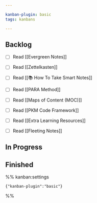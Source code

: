 ```yaml
---

kanban-plugin: basic
tags: kanbans

---
```


## Backlog

- [ ] Read [[Evergreen Notes]]
- [ ] Read [[Zettelkasten]]
- [ ] Read [[📚 How To Take Smart Notes]]
- [ ] Read [[PARA Method]]
- [ ] Read [[Maps of Content (MOC)]]
- [ ] Read [[PKM Code Framework]]
- [ ] Read [[Extra Learning Resources]]
- [ ] Read [[Fleeting Notes]]


## In Progress



## Finished





%% kanban:settings
```
{"kanban-plugin":"basic"}
```
%%